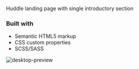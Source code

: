 Huddle landing page with single introductory section

### Built with

- Semantic HTML5 markup
- CSS custom properties
- SCSS/SASS

![desktop-preview](https://user-images.githubusercontent.com/84929479/149440958-a4fbbf61-b052-4dc7-9b64-1a6637f9742a.jpg)
